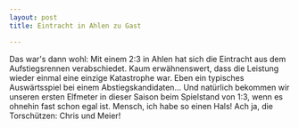 ```yaml
---
layout: post
title: Eintracht in Ahlen zu Gast

---
```


Das war's dann wohl: Mit einem 2:3 in Ahlen hat sich die Eintracht aus dem Aufstiegsrennen verabschiedet. Kaum erwähnenswert, dass die Leistung wieder einmal eine einzige Katastrophe war. Eben ein typisches Auswärtsspiel bei einem Abstiegskandidaten... Und natürlich bekommen wir unseren ersten Elfmeter in dieser Saison beim Spielstand von 1:3, wenn es ohnehin fast schon egal ist. Mensch, ich habe so einen Hals! Ach ja, die Torschützen: Chris und Meier!


